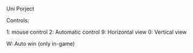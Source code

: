 Uni Porject

Controls:

1: mouse control
2: Automatic control
9: Horizontal view
0: Vertical view

W: Auto win (only in-game)
